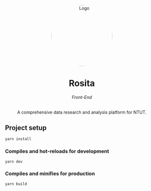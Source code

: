 <p align="center">
  <img alt="Logo" style="border-radius: 50%" width="200" src="https://avatars.githubusercontent.com/u/77483080?s=200&v=4">
</p>

<h1 align="center">Rosita</h1>

<h6 align="center">Front-End</h6>

<p align="center">
    A comprehensive data research and analysis platform for NTUT.
</p>

## Project setup
```
yarn install
```

### Compiles and hot-reloads for development
```
yarn dev
```

### Compiles and minifies for production
```
yarn build
```
